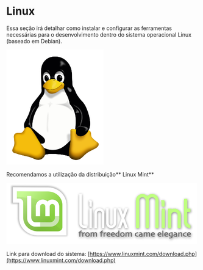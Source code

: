 # Linux

Essa seção irá detalhar como instalar e configurar as ferramentas necessárias para o desenvolvimento dentro do sistema operacional Linux \(baseado em Debian\).

![](/assets/linux.png)

Recomendamos a utilização da distribuição** Linux Mint**

![](/assets/mintlogo.png)

Link para download do sistema: [https://www.linuxmint.com/download.php](https://www.linuxmint.com/download.php)

